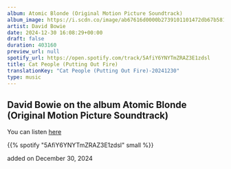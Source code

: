 ```yaml
---
album: Atomic Blonde (Original Motion Picture Soundtrack)
album_image: https://i.scdn.co/image/ab67616d0000b2739101101472db67b581990549
artist: David Bowie
date: 2024-12-30 16:08:29+00:00
draft: false
duration: 403160
preview_url: null
spotify_url: https://open.spotify.com/track/5AfiY6YNYTmZRAZ3E1zdsl
title: Cat People (Putting Out Fire)
translationKey: "Cat People (Putting Out Fire)-20241230"
type: music
---
```


## David Bowie on the album Atomic Blonde (Original Motion Picture Soundtrack)

You can listen [here](https://open.spotify.com/track/5AfiY6YNYTmZRAZ3E1zdsl)

{{% spotify "5AfiY6YNYTmZRAZ3E1zdsl" small %}}

added on December 30, 2024